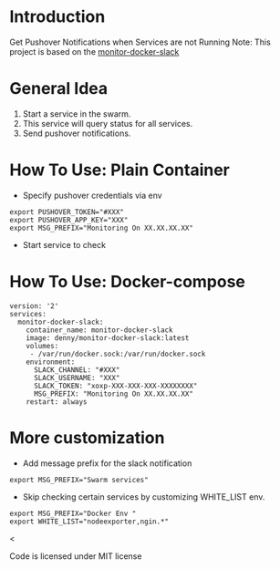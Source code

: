# Introduction
Get Pushover Notifications when Services are not Running
Note: This project is based on the [monitor-docker-slack](https://github.com/DennyZhang/monitor-docker-slack)

# General Idea
1. Start a service in the swarm.
2. This service will query status for all services.
3. Send pushover notifications.

# How To Use: Plain Container
- Specify pushover credentials via env

```
export PUSHOVER_TOKEN="#XXX"
export PUSHOVER_APP_KEY="XXX"
export MSG_PREFIX="Monitoring On XX.XX.XX.XX"
```

- Start service to check

# How To Use: Docker-compose
```
version: '2'
services:
  monitor-docker-slack:
    container_name: monitor-docker-slack
    image: denny/monitor-docker-slack:latest
    volumes:
     - /var/run/docker.sock:/var/run/docker.sock
    environment:
      SLACK_CHANNEL: "#XXX"
      SLACK_USERNAME: "XXX"
      SLACK_TOKEN: "xoxp-XXX-XXX-XXX-XXXXXXXX"
      MSG_PREFIX: "Monitoring On XX.XX.XX.XX"
    restart: always
```

# More customization
- Add message prefix for the slack notification
```
export MSG_PREFIX="Swarm services"
```
- Skip checking certain services by customizing WHITE_LIST env.
```
export MSG_PREFIX="Docker Env "
export WHITE_LIST="nodeexporter,ngin.*"
```
<

Code is licensed under MIT license